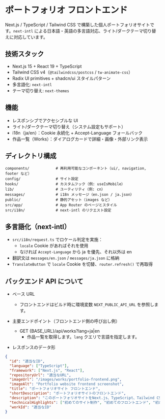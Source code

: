 # ポートフォリオ フロントエンド

Next.js / TypeScript / Tailwind CSS で構築した個人ポートフォリオサイトです。`next-intl` による日本語・英語の多言語対応、ライト/ダークテーマ切り替えに対応しています。

## 技術スタック

- Next.js 15 + React 19 + TypeScript
- Tailwind CSS v4（`@tailwindcss/postcss` / `tw-animate-css`）
- Radix UI primitives + shadcn/ui スタイルパターン
- 多言語化: `next-intl`
- テーマ切り替え: `next-themes`

## 機能

- レスポンシブでアクセシブルな UI
- ライト/ダークテーマ切り替え（システム設定もサポート）
- i18n（ja/en）：Cookie 永続化 + Accept-Language フォールバック
- 作品一覧（Works）：ダイアログカードで詳細・画像・外部リンク表示

## ディレクトリ構成

```text
components/            # 再利用可能なコンポーネント（ui/, navigation, footer など）
config/                # サイト設定
hooks/                 # カスタムフック（例: useIsMobile）
lib/                   # ユーティリティ（例: cn）
messages/              # i18n メッセージ（en.json / ja.json）
public/                # 静的アセット（images など）
src/app/               # App Router のページとスタイル
src/i18n/              # next-intl のリクエスト設定
```

## 多言語化（next-intl）

- `src/i18n/request.ts` でロケール判定を実施：
  - `locale` Cookie があればそれを使用
  - なければ `Accept-Language` から ja を優先、それ以外は en
- 翻訳文は `messages/en.json` / `messages/ja.json` に格納
- `TranslateButton` で `locale` Cookie を切替、`router.refresh()` で再取得

## バックエンド API について

- ベース URL

  - フロントエンドはビルド時に環境変数 `NEXT_PUBLIC_API_URL` を参照します。

- 主要エンドポイント（フロントエンド側の呼び出し例）

  - GET {BASE_URL}/api/works?lang=ja|en
    - 作品一覧を取得します。`lang` クエリで言語を指定します。

- レスポンスのデータ形
```json
{
  "id": "適当なID",
  "language": ["TypeScript"],
  "framework": ["Next.js", "React"],
  "repositoryUrl": "適当なURL",
  "imageUrl": "/images/works/portfolio-frontend.png",
  "imageAlt": "Portfolio website frontend screenshot",
  "title": "ポートフォリオサイト フロントエンド",
  "shortDescription": "ポートフォリオサイトのフロントエンド",
  "description": "このポートフォリオサイトをNext.js、TypeScript、Tailwind CSSを使用して作成しました。shadcn/uiコンポーネントを活用し、レスポンシブデザインを実装しています。",
  "technicalHighlights": ["初めてのサイト制作", "初めてのフロントエンド", "初めてのGithub Actions"],
  "workId": "適当なID"
}
```
